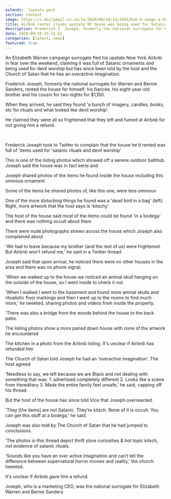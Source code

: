 ```yaml
---
extends: _layouts.post
section: content
image: https://i.dailymail.co.uk/1s/2020/09/10/14/33012616-0-image-a-40_1599746186498.jpg 
title: Airbnb renter claims upstate NY house was being used for Satanic rituals 
description: Frederick T. Joseph, formerly the national surrogate for Warren and Bernie Sanders, rented the house for himself, his fiancée, his eight-year-old brother and his cousin for two nights for $1,150. 
date: 2020-09-10-15-21-52 
categories: [latest, news] 
featured: true 
--- 
```

An Elizabeth Warren campaign surrogate fled his upstate New York Airbnb in fear over the weekend, claiming it was full of Satanic ornaments and being used for devil worship but has since been told by the host and the Church of Satan that he has an overactive imagination.  

Frederick Joseph, formerly the national surrogate for Warren and Bernie Sanders, rented the house for himself, his fiancée, his eight-year-old brother and his cousin for two nights for $1,150. 

When they arrived, he said they found 'a bunch of imagery, candles, books, etc for rituals and what looked like devil worship'. 

He claimed they were all so frightened that they left and fumed at Airbnb for not giving him a refund. 



 

Frederick Joseph took to Twitter to complain that the house he'd rented was full of 'items used for 'satanic rituals and devil worship'

This is one of the listing photos which showed off a serene outdoor bathtub. Joseph said the house was in fact eerie and 

Joseph shared photos of the items he found inside the house including this ominous ornament 

Some of the items he shared photos of, like this one, were less ominous 

One of the more disturbing things he found was a 'dead bird in a bag' (left). Right, more artwork that the host says is 'kitschy' 

The host of the house said most of the items could be found 'in a bodega' and there was nothing occult about them 

There were nude photographs strewn across the house which Joseph also complained about

'We had to leave because my brother (and the rest of us) were frightened. But Airbnb won’t refund me,' he said in a Twitter thread.

Joseph said that upon arrival, he noticed there were no other houses in the area and there was no phone signal. 

'When we walked up to the house we noticed an animal skull hanging on the outside of the house, so I went inside to check it out. 

'When I walked I went to the basement and found more animal skulls and ritualistic floor markings and then I went up to the rooms to find much more,' he tweeted, sharing photos and videos from inside the property. 

'There was also a bridge from the woods behind the house to the back patio. 

The listing photos show a more paired down house with none of the artwork he encountered

The kitchen in a photo from the Airbnb listing. It's unclear if Airbnb has refunded him 

The Church of Satan told Joseph he had an 'overactive imagination'. The host agreed

'Needless to say, we left because we are Black and not dealing with something that was: 1. advertised completely different 2. Looks like a scene from Hereditary 3. Made the entire family feel unsafe,' he said, capping off his thread. 

But the host of the house has since told Vice that Joseph overreacted. 

'They [the items] are not Satanic. They’re kitsch. None of it is occult. You can get this stuff at a bodega,' he said. 

Joseph was also told by The Church of Satan that he had jumped to conclusions. 

'The photos in this thread depict thrift store curiosities & hot topic kitsch, not evidence of satanic rituals. 

'Sounds like you have an over active imagination and can’t tell the difference between supernatural horror movies and reality,' the church tweeted.  

It's unclear if Airbnb gave him a refund.  



Joseph, who is a marketing CEO, was the national surrogate for Elizabeth Warren and Bernie Sanders

